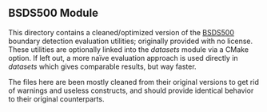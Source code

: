 BSDS500 Module
--------------
This directory contains a cleaned/optimized version of the [BSDS500](http://www.eecs.berkeley.edu/Research/Projects/CS/vision/grouping/resources.html) boundary detection evaluation utilities; originally provided with no license. These utilities are optionally linked into the *datasets* module via a CMake option. If left out, a more naïve evaluation approach is used directly in *datasets* which gives comparable results, but way faster.

The files here are been mostly cleaned from their original versions to get rid of warnings and useless constructs, and should provide identical behavior to their original counterparts.
